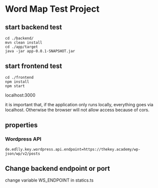 # Word Map Test Project

## start backend test

```
cd ./backend/
mvn clean install
cd ./app/target
java -jar app-0.0.1-SNAPSHOT.jar
```

## start frontend test

```
cd ./frontend
npm install
npm start
```

localhost:3000

it is important that, if the application only runs locally, everything goes via localhost. Otherwise the browser will not allow access because of cors.

## properties

### Wordpress API

```
de.edlly.key.wordpress.api.endpoint=https://thekey.academy/wp-json/wp/v2/posts
```

## Change backend endpoint or port

change variable WS_ENDPOINT in statics.ts
